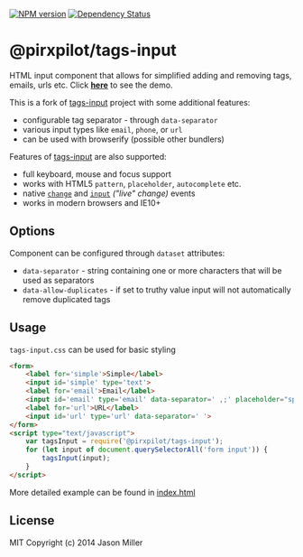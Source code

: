 [![NPM version][npm-image]][npm-url]
[![Dependency Status][gemnasium-image]][gemnasium-url]

# @pirxpilot/tags-input

HTML input component that allows for simplified adding and removing tags, emails, urls etc.
Click [**here**][demo] to see the demo.

This is a fork of [tags-input] project with some additional features:

- configurable tag separator - through `data-separator`
- various input types like `email`, `phone`, or `url`
- can be used with browserify (possible other bundlers)

Features of [tags-input] are also supported:

- full keyboard, mouse and focus support
- works with HTML5 `pattern`, `placeholder`, `autocomplete` etc.
- native [`change`][change-event] and [`input`][input-event] _("live" change)_ events
- works in modern browsers and IE10+

## Options

Component can be configured through `dataset` attributes:

- `data-separator` - string containing one or more characters that will be used as separators
- `data-allow-duplicates` - if set to truthy value input will not automatically remove duplicated tags

## Usage

`tags-input.css` can be used for basic styling

```html
<form>
	<label for='simple'>Simple</label>
	<input id='simple' type='text'>
	<label for='email'>Email</label>
	<input id='email' type='email' data-separator=' ,;' placeholder="space, comma, or semicolon">
	<label for='url'>URL</label>
	<input id='url' type='url' data-separator=' '>
</form>
<script type="text/javascript">
	var tagsInput = require('@pirxpilot/tags-input');
	for (let input of document.querySelectorAll('form input')) {
		tagsInput(input);
	}
</script>
```

More detailed example can be found in [index.html][example]

## License

MIT Copyright (c) 2014 Jason Miller

[tags-input]: https://github.com/developit/tags-input
[demo]: https://pirxpilot.github.io/tags-input
[example]: https://raw.githubusercontent.com/pirxpilot/tags-input/gh-pages/index.html
[change-event]: https://developer.mozilla.org/en-US/docs/Web/Events/change
[input-event]: https://developer.mozilla.org/en-US/docs/Web/Events/input

[npm-image]: https://img.shields.io/npm/v/@pirxpilot/tags-input.svg
[npm-url]: https://npmjs.org/package/@pirxpilot/tags-input

[travis-url]: https://travis-ci.org/pirxpilot/tags-input
[travis-image]: https://img.shields.io/travis/pirxpilot/tags-input.svg

[gemnasium-image]: https://img.shields.io/gemnasium/pirxpilot/tags-input.svg
[gemnasium-url]: https://gemnasium.com/pirxpilot/tags-input
